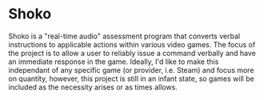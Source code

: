 # Shoko

Shoko is a "real-time audio" assessment program that converts verbal instructions to applicable actions within various video games. The focus of the project is to allow a user to reliably issue a command verbally and have an immediate response in the game. Ideally, I'd like to make this independant of any specific game (or provider, i.e. Steam) and focus more on quantity, however, this project is still in an infant state, so games will be included as the necessity arises or as times allows.
